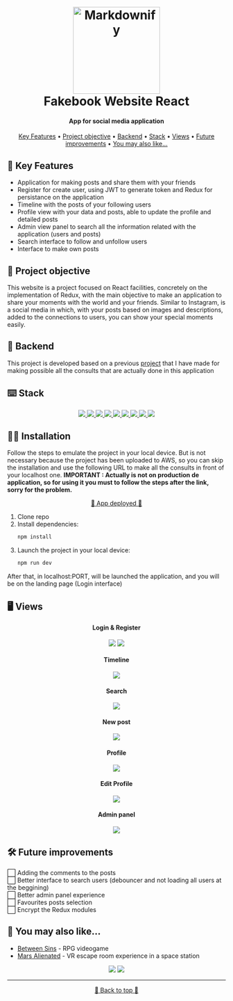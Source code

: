 <h1 align="center">
  <br>
  <a href="http://www.amitmerchant.com/electron-markdownify"><img src="./src/assets/logo.png" alt="Markdownify" width="200"></a>
  <br>
  Fakebook Website React
  <br>
</h1>

<h4 align="center">App for social media application</h4>

<p align="center">
  <a href="#-key-features">Key Features</a> •
  <a href="#-project-objective">Project objective</a> •
  <a href="#-backend">Backend</a> •
  <a href="#️-stack">Stack</a> •
  <a href="#️-views">Views</a> •
  <a href="#️-future-improvements">Future improvements</a> •
  <a href="#-you-may-also-like">You may also like...</a>
</p>

## 🔑 Key Features

* Application for making posts and share them with your friends
* Register for create user, using JWT to generate token and Redux for persistance on the application
* Timeline with the posts of your following users
* Profile view with your data and posts, able to update the profile and detailed posts
* Admin view panel to search all the information related with the application (users and posts)
* Search interface to follow and unfollow users
* Interface to make own posts

## 🎯 Project objective

This website is a project focused on React facilities, concretely on the implementation of Redux, with the main objective to make an application to share your moments with the world and your friends. Similar to Instagram, is a social media in which, with your posts based on images and descriptions, added to the connections to users, you can show your special moments easily.

## 🔗 Backend

This project is developed based on a previous [project](https://github.com/CariblaGIT/Fakebook) that I have made for making possible all the consults that are actually done in this application

## ⌨️ Stack
<div align="center">
<a href="https://es.react.dev/">
    <img src= "https://img.shields.io/badge/React-20232A?style=for-the-badge&logo=react&logoColor=61DAFB"/>
</a>
<a href="https://www.npmjs.com/package/react-router-dom">
    <img src= "https://img.shields.io/badge/React_Router-CA4245?style=for-the-badge&logo=react-router&logoColor=white"/>
</a>
<a href="https://www.npmjs.com/">
    <img src= "https://img.shields.io/badge/npm-CB3837?style=for-the-badge&logo=npm&logoColor=white"/>
</a>
<a href="https://developer.mozilla.org/es/docs/Web/JavaScript">
    <img src= "https://img.shields.io/badge/javascipt-EFD81D?style=for-the-badge&logo=javascript&logoColor=black"/>
</a>
<a href="https://jwt.io/">
    <img src= "https://img.shields.io/badge/JWT-000000?style=for-the-badge&logo=JSON%20web%20tokens&logoColor=white"/>
</a>
<a href="https://developer.mozilla.org/es/docs/Web/CSS">
    <img src= "https://img.shields.io/badge/CSS3-1572B6?style=for-the-badge&logo=css3&logoColor=white"/>
</a>
<a href="https://getbootstrap.com/">
    <img src= "https://img.shields.io/badge/Bootstrap-563D7C?style=for-the-badge&logo=bootstrap&logoColor=white"/>
</a>
<a href="https://railway.app/">
    <img src= "https://img.shields.io/badge/Railway-131415?style=for-the-badge&logo=railway&logoColor=white"/>
</a>
<a href="https://redux.js.org/">
    <img src= "https://img.shields.io/badge/Redux-593D88?style=for-the-badge&logo=redux&logoColor=white"/>
</a>
 </div>

 ## 👨‍💻 Installation

Follow the steps to emulate the project in your local device. But is not necessary because the project has been uploaded to AWS, so you can skip the installation and use the following URL to make all the consults in front of your localhost one. <b>IMPORTANT : Actually is not on production de application, so for using it you must to follow the steps after the link, sorry for the problem. </b> 
<div align="center">
<a href="https://cariblagit.github.io/FakebookReact/">🚀 App deployed 🚀</a>
</div>

1. Clone repo
2. Install dependencies:
    ```bash
    npm install
    ```
3. Launch the project in your local device:
    ```bash
    npm run dev
    ```
After that, in localhost:PORT, will be launched the application, and you will be on the landing page (Login interface)

## 🖥️ Views

<h4 align="center">Login & Register</h4>

<div align="center">
    <img src="./src/assets/readme/login.png">
    <img src="./src/assets/readme/register.png">
</div>

<h4 align="center">Timeline</h4>

<div align="center">
    <img src="./src/assets/readme/timeline.png">
</div>

<h4 align="center">Search</h4>

<div align="center">
    <img src="./src/assets/readme/search.png">
</div>

<h4 align="center">New post</h4>

<div align="center">
    <img src="./src/assets/readme/new_post.png">
</div>

<h4 align="center">Profile</h4>

<div align="center">
    <img src="./src/assets/readme/profile.png">
</div>

<h4 align="center">Edit Profile</h4>

<div align="center">
    <img src="./src/assets/readme/edit_profile.png">
</div>

<h4 align="center">Admin panel</h4>

<div align="center">
    <img src="./src/assets/readme/admin_panel.png">
</div>

## 🛠️ Future improvements

⬜ Adding the comments to the posts
<br>
⬜ Better interface to search users (debouncer and not loading all users at the beggining)
<br>
⬜ Better admin panel experience
<br>
⬜ Favourites posts selection
<br>
⬜ Encrypt the Redux modules

## 👀 You may also like...

- [Between Sins](https://gitlab.com/daghdha1/betweensins) - RPG videogame 
- [Mars Alienated](https://gitlab.com/AdrianGarciaAndreu/mars-alienated-rv-htc) - VR escape room experience in a space station

<div align="center">
<a href="https://www.linkedin.com/in/carlos-ibañez-lamas-74487b228/" target="_blank"><img src="https://img.shields.io/badge/-LinkedIn-%230077B5?style=for-the-badge&logo=linkedin&logoColor=white" target="_blank"></a>
<a href="https://gitlab.com/CariblaGTI" target="_blank"><img src="https://img.shields.io/badge/GitLab-330F63?style=for-the-badge&logo=gitlab&logoColor=white" target="_blank"></a>
</div>

------

<div align="center">
<a href="#App-for-social-media-application">🔼 Back to top 🔼</a>
</div>